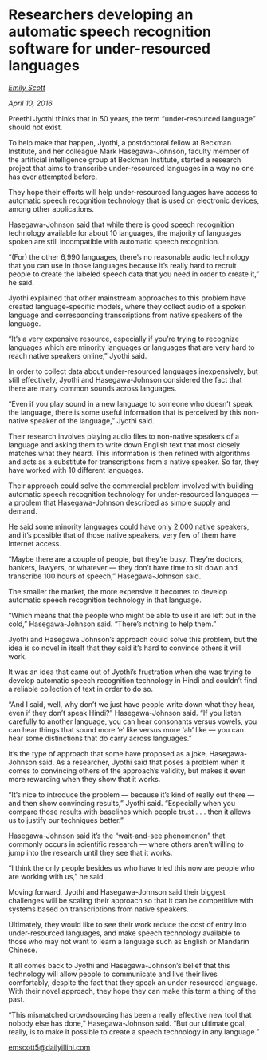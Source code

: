 # Researchers developing an automatic speech recognition software for under-resourced languages

*[Emily Scott](http://dailyillini.com/about/staff/?writer=Emily%20Scott)*

*April 10, 2016*

Preethi Jyothi thinks that in 50 years, the term “under-resourced language” should not exist.

To help make that happen, Jyothi, a postdoctoral fellow at Beckman Institute, and her colleague Mark Hasegawa-Johnson, faculty member of the artificial intelligence group at Beckman Institute, started a research project that aims to transcribe under-resourced languages in a way no one has ever attempted before.

They hope their efforts will help under-resourced languages have access to automatic speech recognition technology that is used on electronic devices, among other applications.

Hasegawa-Johnson said that while there is good speech recognition technology available for about 10 languages, the majority of languages spoken are still incompatible with automatic speech recognition.

“(For) the other 6,990 languages, there’s no reasonable audio technology that you can use in those languages because it’s really hard to recruit people to create the labeled speech data that you need in order to create it,” he said.

Jyothi explained that other mainstream approaches to this problem have created language-specific models, where they collect audio of a spoken language and corresponding transcriptions from native speakers of the language.

“It’s a very expensive resource, especially if you’re trying to recognize languages which are minority languages or languages that are very hard to reach native speakers online,” Jyothi said.

In order to collect data about under-resourced languages inexpensively, but still effectively, Jyothi and Hasegawa-Johnson considered the fact that there are many common sounds across languages.

“Even if you play sound in a new language to someone who doesn’t speak the language, there is some useful information that is perceived by this non-native speaker of the language,” Jyothi said.

Their research involves playing audio files to non-native speakers of a language and asking them to write down English text that most closely matches what they heard. This information is then refined with algorithms and acts as a substitute for transcriptions from a native speaker. So far, they have worked with 10 different languages.

Their approach could solve the commercial problem involved with building automatic speech recognition technology for under-resourced languages — a problem that Hasegawa-Johnson described as simple supply and demand.

He said some minority languages could have only 2,000 native speakers, and it’s possible that of those native speakers, very few of them have Internet access.

“Maybe there are a couple of people, but they’re busy. They’re doctors, bankers, lawyers, or whatever — they don’t have time to sit down and transcribe 100 hours of speech,” Hasegawa-Johnson said.

The smaller the market, the more expensive it becomes to develop automatic speech recognition technology in that language.

“Which means that the people who might be able to use it are left out in the cold,” Hasegawa-Johnson said. “There’s nothing to help them.”

Jyothi and Hasegawa Johnson’s approach could solve this problem, but the idea is so novel in itself that they said it’s hard to convince others it will work.

It was an idea that came out of Jyothi’s frustration when she was trying to develop automatic speech recognition technology in Hindi and couldn’t find a reliable collection of text in order to do so.

“And I said, well, why don’t we just have people write down what they hear, even if they don’t speak Hindi?” Hasegawa-Johnson said. “If you listen carefully to another language, you can hear consonants versus vowels, you can hear things that sound more ‘e’ like versus more ‘ah’ like — you can hear some distinctions that do carry across languages.”

It’s the type of approach that some have proposed as a joke, Hasegawa-Johnson said. As a researcher, Jyothi said that poses a problem when it comes to convincing others of the approach’s validity, but makes it even more rewarding when they show that it works.

“It’s nice to introduce the problem — because it’s kind of really out there — and then show convincing results,” Jyothi said. “Especially when you compare those results with baselines which people trust . . . then it allows us to justify our techniques better.”

Hasegawa-Johnson said it’s the “wait-and-see phenomenon” that commonly occurs in scientific research — where others aren’t willing to jump into the research until they see that it works.

“I think the only people besides us who have tried this now are people who are working with us,” he said.

Moving forward, Jyothi and Hasegawa-Johnson said their biggest challenges will be scaling their approach so that it can be competitive with systems based on transcriptions from native speakers.

Ultimately, they would like to see their work reduce the cost of entry into under-resourced languages, and make speech technology available to those who may not want to learn a language such as English or Mandarin Chinese.

It all comes back to Jyothi and Hasegawa-Johnson’s belief that this technology will allow people to communicate and live their lives comfortably, despite the fact that they speak an under-resourced language. With their novel approach, they hope they can make this term a thing of the past.

“This mismatched crowdsourcing has been a really effective new tool that nobody else has done,” Hasegawa-Johnson said. “But our ultimate goal, really, is to make it possible to create a speech technology in any language.”

emscott5@dailyillini.com
